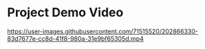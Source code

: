 # Project Demo Video


https://user-images.githubusercontent.com/71515520/202866330-83d7677e-cc8d-41f8-980a-31e9bf65305d.mp4

